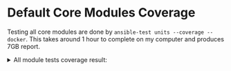 # Default Core Modules Coverage
Testing all core modules are done by `ansible-test units --coverage --docker`.
This takes around 1 hour to complete on my computer and produces 7GB report.


<details>
  <summary>All module tests coverage result:</summary>
Name                                                                                                                                Stmts   Miss Branch BrPart  Cover
---------------------------------------------------------------------------------------------------------------------------------------------------------------------
lib/ansible/__init__.py                                                                                                                 4      0      0      0   100%
lib/ansible/_vendor/__init__.py                                                                                                        18      1      8      1    92%
lib/ansible/cli/__init__.py                                                                                                           398    163    182     25    57%
lib/ansible/cli/adhoc.py                                                                                                              115     17     32     11    80%
lib/ansible/cli/arguments/__init__.py                                                                                                   2      0      0      0   100%
lib/ansible/cli/arguments/option_helpers.py                                                                                           185     39     40      7    71%
lib/ansible/cli/console.py                                                                                                            376    246    124      4    27%
lib/ansible/cli/doc.py                                                                                                                909    702    500     10    19%
lib/ansible/cli/galaxy.py                                                                                                             956    267    426     40    69%
lib/ansible/cli/playbook.py                                                                                                           140     88     58      2    29%
lib/ansible/cli/vault.py                                                                                                              251     21    112     22    88%
lib/ansible/collections/__init__.py                                                                                                    14      8      6      0    30%
lib/ansible/collections/list.py                                                                                                        46     30     24      0    29%
lib/ansible/compat/__init__.py                                                                                                          3      0      0      0   100%
lib/ansible/compat/importlib_resources.py                                                                                              12      2      2      0    86%
lib/ansible/config/__init__.py                                                                                                          0      0      0      0   100%
lib/ansible/config/manager.py                                                                                                         375     60    250     35    81%
lib/ansible/constants.py                                                                                                               90     20      4      1    78%
lib/ansible/context.py                                                                                                                 21      5      6      1    63%
lib/ansible/errors/__init__.py                                                                                                        169     19     56     13    85%
lib/ansible/errors/yaml_strings.py                                                                                                     12      0      0      0   100%
lib/ansible/executor/__init__.py                                                                                                        2      0      0      0   100%
lib/ansible/executor/action_write_locks.py                                                                                             11      0      6      1    94%
lib/ansible/executor/discovery/__init__.py                                                                                              0      0      0      0   100%
lib/ansible/executor/interpreter_discovery.py                                                                                         112     27     54     13    69%
lib/ansible/executor/module_common.py                                                                                                 533    147    236     39    70%
lib/ansible/executor/play_iterator.py                                                                                                 424    113    206     34    67%
lib/ansible/executor/playbook_executor.py                                                                                             181    128     81      1    25%
lib/ansible/executor/powershell/__init__.py                                                                                             0      0      0      0   100%
lib/ansible/executor/powershell/module_manifest.py                                                                                    226     78    106     24    61%
lib/ansible/executor/process/__init__.py                                                                                                2      0      0      0   100%
lib/ansible/executor/process/worker.py                                                                                                 94     32     12      2    62%
lib/ansible/executor/stats.py                                                                                                          45     22     14      0    39%
lib/ansible/executor/task_executor.py                                                                                                 685    235    354     61    61%
lib/ansible/executor/task_queue_manager.py                                                                                            263     63    103     27    72%
lib/ansible/executor/task_result.py                                                                                                    87     12     54     10    82%
lib/ansible/galaxy/__init__.py                                                                                                         29      2      6      0    94%
lib/ansible/galaxy/api.py                                                                                                             538    114    228     10    78%
lib/ansible/galaxy/collection/__init__.py                                                                                             830    368    387     36    54%
lib/ansible/galaxy/collection/concrete_artifact_manager.py                                                                            328     52    120     14    84%
lib/ansible/galaxy/collection/galaxy_api_proxy.py                                                                                      83     31     32      5    62%
lib/ansible/galaxy/collection/gpg.py                                                                                                  129     43     58      1    67%
lib/ansible/galaxy/dependency_resolution/__init__.py                                                                                   14      3      2      1    75%
lib/ansible/galaxy/dependency_resolution/dataclasses.py                                                                               295     79    146     27    71%
lib/ansible/galaxy/dependency_resolution/errors.py                                                                                     10      5      0      0    50%
lib/ansible/galaxy/dependency_resolution/providers.py                                                                                 134     27     63      8    79%
lib/ansible/galaxy/dependency_resolution/reporters.py                                                                                   9      3      0      0    67%
lib/ansible/galaxy/dependency_resolution/resolvers.py                                                                                   9      3      0      0    67%
lib/ansible/galaxy/dependency_resolution/versioning.py                                                                                 26      2      8      0    94%
lib/ansible/galaxy/role.py                                                                                                            263     79    150     32    67%
lib/ansible/galaxy/token.py                                                                                                           100     16     24      2    82%
lib/ansible/galaxy/user_agent.py                                                                                                        8      0      0      0   100%
lib/ansible/inventory/__init__.py                                                                                                       0      0      0      0   100%
lib/ansible/inventory/data.py                                                                                                         162     38     76     15    74%
lib/ansible/inventory/group.py                                                                                                        185     30     74      8    81%
lib/ansible/inventory/helpers.py                                                                                                       10      1      4      2    79%
lib/ansible/inventory/host.py                                                                                                          98      8     40      5    86%
lib/ansible/inventory/manager.py                                                                                                      402    154    245     39    56%
lib/ansible/module_utils/__init__.py                                                                                                    0      0      0      0   100%
lib/ansible/module_utils/_text.py                                                                                                       6      0      0      0   100%
lib/ansible/module_utils/api.py                                                                                                        94      7     30      8    88%
lib/ansible/module_utils/basic.py                                                                                                    1216    315    555     81    71%
lib/ansible/module_utils/common/__init__.py                                                                                             0      0      0      0   100%
lib/ansible/module_utils/common/_json_compat.py                                                                                         9      3      2      1    64%
lib/ansible/module_utils/common/_utils.py                                                                                              14      0      8      1    95%
lib/ansible/module_utils/common/arg_spec.py                                                                                           120      9     34      2    92%
lib/ansible/module_utils/common/collections.py                                                                                         52     13     14      1    67%
lib/ansible/module_utils/common/dict_transformations.py                                                                                82     23     57      2    69%
lib/ansible/module_utils/common/file.py                                                                                                28      5      4      0    78%
lib/ansible/module_utils/common/json.py                                                                                                43      4     22      2    91%
lib/ansible/module_utils/common/locale.py                                                                                              29      7     16      4    71%
lib/ansible/module_utils/common/network.py                                                                                             96     21     48      1    76%
lib/ansible/module_utils/common/parameters.py                                                                                         448     67    316     35    83%
lib/ansible/module_utils/common/process.py                                                                                             26      3     16      2    83%
lib/ansible/module_utils/common/respawn.py                                                                                             38     28     10      0    21%
lib/ansible/module_utils/common/sys_info.py                                                                                            60      1     40      2    97%
lib/ansible/module_utils/common/text/__init__.py                                                                                        0      0      0      0   100%
lib/ansible/module_utils/common/text/converters.py                                                                                    112     23     74      3    82%
lib/ansible/module_utils/common/text/formatters.py                                                                                     57      3     27      3    93%
lib/ansible/module_utils/common/validation.py                                                                                         263      9    174      7    96%
lib/ansible/module_utils/common/warnings.py                                                                                            19      0      6      0   100%
lib/ansible/module_utils/common/yaml.py                                                                                                31     13      2      1    58%
lib/ansible/module_utils/compat/__init__.py                                                                                             0      0      0      0   100%
lib/ansible/module_utils/compat/_selectors2.py                                                                                        411    326    158      9    17%
lib/ansible/module_utils/compat/importlib.py                                                                                            9      4      0      0    56%
lib/ansible/module_utils/compat/paramiko.py                                                                                            12      3      2      0    79%
lib/ansible/module_utils/compat/selectors.py                                                                                           17      0      2      0   100%
lib/ansible/module_utils/compat/selinux.py                                                                                             62     29     15      2    55%
lib/ansible/module_utils/compat/typing.py                                                                                              15      5      0      0    67%
lib/ansible/module_utils/compat/version.py                                                                                            110     39     58     12    55%
lib/ansible/module_utils/connection.py                                                                                                116     69     26      4    36%
lib/ansible/module_utils/distro/__init__.py                                                                                            16      3      4      1    70%
lib/ansible/module_utils/distro/_distro.py                                                                                            335    113    134     31    62%
lib/ansible/module_utils/errors.py                                                                                                     46      3      8      0    94%
lib/ansible/module_utils/facts/__init__.py                                                                                              3      0      0      0   100%
lib/ansible/module_utils/facts/ansible_collector.py                                                                                    66     14     20      3    78%
lib/ansible/module_utils/facts/collector.py                                                                                           197      7     80      1    96%
lib/ansible/module_utils/facts/compat.py                                                                                               18     11      0      0    39%
lib/ansible/module_utils/facts/default_collectors.py                                                                                   67      0      0      0   100%
lib/ansible/module_utils/facts/hardware/__init__.py                                                                                     0      0      0      0   100%
lib/ansible/module_utils/facts/hardware/aix.py                                                                                        149    109     54      3    23%
lib/ansible/module_utils/facts/hardware/base.py                                                                                        21      1      2      1    91%
lib/ansible/module_utils/facts/hardware/darwin.py                                                                                      87     69     26      0    16%
lib/ansible/module_utils/facts/hardware/dragonfly.py                                                                                    7      0      0      0   100%
lib/ansible/module_utils/facts/hardware/freebsd.py                                                                                    138    114     52      0    14%
lib/ansible/module_utils/facts/hardware/hpux.py                                                                                       106     91     34      0    11%
lib/ansible/module_utils/facts/hardware/hurd.py                                                                                        23     12      0      0    48%
lib/ansible/module_utils/facts/hardware/linux.py                                                                                      547    303    250     15    44%
lib/ansible/module_utils/facts/hardware/netbsd.py                                                                                     106     83     40      0    17%
lib/ansible/module_utils/facts/hardware/openbsd.py                                                                                     89     67     24      0    21%
lib/ansible/module_utils/facts/hardware/sunos.py                                                                                      149    120     54      1    16%
lib/ansible/module_utils/facts/namespace.py                                                                                            16      4      0      0    75%
lib/ansible/module_utils/facts/network/__init__.py                                                                                      0      0      0      0   100%
lib/ansible/module_utils/facts/network/aix.py                                                                                          94     81     62      0     8%
lib/ansible/module_utils/facts/network/base.py                                                                                         22      1      2      1    92%
lib/ansible/module_utils/facts/network/darwin.py                                                                                       19      9      6      0    40%
lib/ansible/module_utils/facts/network/dragonfly.py                                                                                     9      0      0      0   100%
lib/ansible/module_utils/facts/network/fc_wwn.py                                                                                       63      3     48     10    85%
lib/ansible/module_utils/facts/network/freebsd.py                                                                                       9      0      0      0   100%
lib/ansible/module_utils/facts/network/generic_bsd.py                                                                                 198     47    110     20    69%
lib/ansible/module_utils/facts/network/hpux.py                                                                                         46     35     16      0    18%
lib/ansible/module_utils/facts/network/hurd.py                                                                                         44     32     20      0    19%
lib/ansible/module_utils/facts/network/iscsi.py                                                                                        46     10     20      4    70%
lib/ansible/module_utils/facts/network/linux.py                                                                                       236    192    144      4    15%
lib/ansible/module_utils/facts/network/netbsd.py                                                                                       15      5      4      0    53%
lib/ansible/module_utils/facts/network/nvme.py                                                                                         20     10      8      0    36%
lib/ansible/module_utils/facts/network/openbsd.py                                                                                      14      3      0      0    79%
lib/ansible/module_utils/facts/network/sunos.py                                                                                        66     53     38      0    12%
lib/ansible/module_utils/facts/other/__init__.py                                                                                        0      0      0      0   100%
lib/ansible/module_utils/facts/other/facter.py                                                                                         41      1     10      1    96%
lib/ansible/module_utils/facts/other/ohai.py                                                                                           38      1      8      1    96%
lib/ansible/module_utils/facts/sysctl.py                                                                                               32      0     12      0   100%
lib/ansible/module_utils/facts/system/__init__.py                                                                                       0      0      0      0   100%
lib/ansible/module_utils/facts/system/apparmor.py                                                                                      16      1      2      1    89%
lib/ansible/module_utils/facts/system/caps.py                                                                                          31      5     16      4    77%
lib/ansible/module_utils/facts/system/chroot.py                                                                                        31     21     10      0    24%
lib/ansible/module_utils/facts/system/cmdline.py                                                                                       46      6     14      2    87%
lib/ansible/module_utils/facts/system/date_time.py                                                                                     41      2      4      2    91%
lib/ansible/module_utils/facts/system/distribution.py                                                                                 480    108    228     37    74%
lib/ansible/module_utils/facts/system/dns.py                                                                                           43     16     32      4    55%
lib/ansible/module_utils/facts/system/env.py                                                                                           15      0      2      0   100%
lib/ansible/module_utils/facts/system/fips.py                                                                                          15      1      2      1    88%
lib/ansible/module_utils/facts/system/loadavg.py                                                                                       16      7      0      0    56%
lib/ansible/module_utils/facts/system/local.py                                                                                         74     53     20      2    24%
lib/ansible/module_utils/facts/system/lsb.py                                                                                           64      4     42      8    89%
lib/ansible/module_utils/facts/system/pkg_mgr.py                                                                                       66     13     31      6    74%
lib/ansible/module_utils/facts/system/platform.py                                                                                      56     19     20      5    55%
lib/ansible/module_utils/facts/system/python.py                                                                                        26      4      0      0    85%
lib/ansible/module_utils/facts/system/selinux.py                                                                                       50     26      8      1    47%
lib/ansible/module_utils/facts/system/service_mgr.py                                                                                   79     36     58      7    44%
lib/ansible/module_utils/facts/system/ssh_pub_keys.py                                                                                  24      1      8      1    94%
lib/ansible/module_utils/facts/system/user.py                                                                                          27      0      0      0   100%
lib/ansible/module_utils/facts/timeout.py                                                                                              28      0      4      0   100%
lib/ansible/module_utils/facts/utils.py                                                                                                52      5     14      2    86%
lib/ansible/module_utils/facts/virtual/__init__.py                                                                                      0      0      0      0   100%
lib/ansible/module_utils/facts/virtual/base.py                                                                                         25      1      2      1    93%
lib/ansible/module_utils/facts/virtual/dragonfly.py                                                                                     6      0      0      0   100%
lib/ansible/module_utils/facts/virtual/freebsd.py                                                                                      40     29      6      0    24%
lib/ansible/module_utils/facts/virtual/hpux.py                                                                                         43     32     16      0    19%
lib/ansible/module_utils/facts/virtual/linux.py                                                                                       306    233    232     28    21%
lib/ansible/module_utils/facts/virtual/netbsd.py                                                                                       38     27      8      0    24%
lib/ansible/module_utils/facts/virtual/openbsd.py                                                                                      37     24      6      0    30%
lib/ansible/module_utils/facts/virtual/sunos.py                                                                                        91     81     52      0     7%
lib/ansible/module_utils/facts/virtual/sysctl.py                                                                                       85     78     44      0     5%
lib/ansible/module_utils/json_utils.py                                                                                                 28      0     16      2    95%
lib/ansible/module_utils/parsing/__init__.py                                                                                            0      0      0      0   100%
lib/ansible/module_utils/parsing/convert_bool.py                                                                                       18      0     10      0   100%
lib/ansible/module_utils/pycompat24.py                                                                                                  7      1      0      0    86%
lib/ansible/module_utils/service.py                                                                                                   123    103     68      0    10%
lib/ansible/module_utils/six/__init__.py                                                                                              505    152    166     13    64%
lib/ansible/module_utils/urls.py                                                                                                     1048    396    414     37    59%
lib/ansible/module_utils/yumdnf.py                                                                                                     83     66     35      0    18%
lib/ansible/modules/__init__.py                                                                                                         0      0      0      0   100%
lib/ansible/modules/apt.py                                                                                                            639    554    328      5    10%
lib/ansible/modules/apt_key.py                                                                                                        205    160     98      6    17%
lib/ansible/modules/async_wrapper.py                                                                                                  198    126     62      9    33%
lib/ansible/modules/copy.py                                                                                                           389    344    230      1     8%
lib/ansible/modules/hostname.py                                                                                                       534    173    132     18    60%
lib/ansible/modules/iptables.py                                                                                                       212     18     90     15    89%
lib/ansible/modules/known_hosts.py                                                                                                    146    100     64      5    27%
lib/ansible/modules/ping.py                                                                                                            14      6      4      1    50%
lib/ansible/modules/pip.py                                                                                                            321    219    175     16    27%
lib/ansible/modules/service.py                                                                                                        903    750    558     19    12%
lib/ansible/modules/service_facts.py                                                                                                  258    206    144      5    16%
lib/ansible/modules/systemd_service.py                                                                                                159    124    106      4    17%
lib/ansible/modules/unarchive.py                                                                                                      616    497    286      3    14%
lib/ansible/modules/yum.py                                                                                                            845    763    498      3     8%
lib/ansible/parsing/__init__.py                                                                                                         2      0      0      0   100%
lib/ansible/parsing/ajson.py                                                                                                           26      1     10      1    94%
lib/ansible/parsing/dataloader.py                                                                                                     232     24     92     19    86%
lib/ansible/parsing/mod_args.py                                                                                                       135     15     68      9    86%
lib/ansible/parsing/plugin_docs.py                                                                                                    125     71     78      7    40%
lib/ansible/parsing/quoting.py                                                                                                          8      0      2      0   100%
lib/ansible/parsing/splitter.py                                                                                                       131     19     64     10    83%
lib/ansible/parsing/utils/__init__.py                                                                                                   2      0      0      0   100%
lib/ansible/parsing/utils/addresses.py                                                                                                 30      1     12      1    95%
lib/ansible/parsing/utils/jsonify.py                                                                                                   13      2      4      0    88%
lib/ansible/parsing/utils/yaml.py                                                                                                      40      3      4      2    89%
lib/ansible/parsing/vault/__init__.py                                                                                                 650     99    214     26    82%
lib/ansible/parsing/yaml/__init__.py                                                                                                    2      0      0      0   100%
lib/ansible/parsing/yaml/constructor.py                                                                                                88     12     14      2    84%
lib/ansible/parsing/yaml/dumper.py                                                                                                     33      0      0      0   100%
lib/ansible/parsing/yaml/loader.py                                                                                                     22     11      2      1    50%
lib/ansible/parsing/yaml/objects.py                                                                                                   221     95     40      2    53%
lib/ansible/playbook/__init__.py                                                                                                       66     17     23      4    70%
lib/ansible/playbook/attribute.py                                                                                                      87      7     28      5    88%
lib/ansible/playbook/base.py                                                                                                          480    162    284     13    63%
lib/ansible/playbook/block.py                                                                                                         271     54    124     17    77%
lib/ansible/playbook/collectionsearch.py                                                                                               30      1     12      1    95%
lib/ansible/playbook/conditional.py                                                                                                    92     13     40      8    81%
lib/ansible/playbook/delegatable.py                                                                                                     6      1      0      0    83%
lib/ansible/playbook/handler.py                                                                                                        30     10      6      0    61%
lib/ansible/playbook/handler_task_include.py                                                                                           11      0      2      0   100%
lib/ansible/playbook/helpers.py                                                                                                       168     28     86      9    81%
lib/ansible/playbook/included_file.py                                                                                                 142     29     60     17    75%
lib/ansible/playbook/loop_control.py                                                                                                   17      2      2      0    89%
lib/ansible/playbook/notifiable.py                                                                                                      3      0      0      0   100%
lib/ansible/playbook/play.py                                                                                                          238     66     80      4    70%
lib/ansible/playbook/play_context.py                                                                                                  159     42     94     12    68%
lib/ansible/playbook/playbook_include.py                                                                                               86     60     42      0    22%
lib/ansible/playbook/role/__init__.py                                                                                                 382     95    158     23    73%
lib/ansible/playbook/role/definition.py                                                                                               111     15     42      6    82%
lib/ansible/playbook/role/include.py                                                                                                   20      2      6      2    85%
lib/ansible/playbook/role/metadata.py                                                                                                  62     15     22      5    71%
lib/ansible/playbook/role/requirement.py                                                                                               69     11     46      6    82%
lib/ansible/playbook/role_include.py                                                                                                  101     12     32     12    82%
lib/ansible/playbook/taggable.py                                                                                                       50      7     34      2    82%
lib/ansible/playbook/task.py                                                                                                          296    111    142     23    57%
lib/ansible/playbook/task_include.py                                                                                                   71     17     28      7    68%
lib/ansible/plugins/__init__.py                                                                                                        80     13     28      3    80%
lib/ansible/plugins/action/__init__.py                                                                                                677    177    332     65    70%
lib/ansible/plugins/action/command.py                                                                                                  14      0      2      1    94%
lib/ansible/plugins/action/gather_facts.py                                                                                            103     56     50      8    37%
lib/ansible/plugins/action/pause.py                                                                                                    72     60     26      0    12%
lib/ansible/plugins/action/raw.py                                                                                                      22      5      8      3    73%
lib/ansible/plugins/become/__init__.py                                                                                                 68     21     24      3    61%
lib/ansible/plugins/become/su.py                                                                                                       27      6      4      1    71%
lib/ansible/plugins/become/sudo.py                                                                                                     33      1     14      4    89%
lib/ansible/plugins/cache/__init__.py                                                                                                 241     64     78     15    72%
lib/ansible/plugins/cache/jsonfile.py                                                                                                  14      0      4      0   100%
lib/ansible/plugins/cache/memory.py                                                                                                    25      3      0      0    88%
lib/ansible/plugins/callback/__init__.py                                                                                              353    120    128     11    64%
lib/ansible/plugins/callback/default.py                                                                                               242    203    129      0    11%
lib/ansible/plugins/callback/junit.py                                                                                                 165    128     60      0    16%
lib/ansible/plugins/callback/minimal.py                                                                                                39     12      8      2    62%
lib/ansible/plugins/callback/oneline.py                                                                                                38     24     12      0    28%
lib/ansible/plugins/callback/tree.py                                                                                                   38     19      4      0    45%
lib/ansible/plugins/connection/__init__.py                                                                                            192     70     90      7    66%
lib/ansible/plugins/connection/local.py                                                                                               113     48     36      8    49%
lib/ansible/plugins/connection/paramiko_ssh.py                                                                                        280    233    116      1    12%
lib/ansible/plugins/connection/psrp.py                                                                                                282    170     99      4    35%
lib/ansible/plugins/connection/ssh.py                                                                                                 554    188    293     50    63%
lib/ansible/plugins/connection/winrm.py                                                                                               388    218    135     10    39%
lib/ansible/plugins/doc_fragments/__init__.py                                                                                           0      0      0      0   100%
lib/ansible/plugins/doc_fragments/action_common_attributes.py                                                                          10      0      0      0   100%
lib/ansible/plugins/doc_fragments/connection_pipelining.py                                                                              4      0      0      0   100%
lib/ansible/plugins/doc_fragments/decrypt.py                                                                                            4      0      0      0   100%
lib/ansible/plugins/doc_fragments/default_callback.py                                                                                   4      0      0      0   100%
lib/ansible/plugins/doc_fragments/files.py                                                                                              4      0      0      0   100%
lib/ansible/plugins/doc_fragments/result_format_callback.py                                                                             4      0      0      0   100%
lib/ansible/plugins/doc_fragments/shell_common.py                                                                                       4      0      0      0   100%
lib/ansible/plugins/doc_fragments/shell_windows.py                                                                                      4      0      0      0   100%
lib/ansible/plugins/doc_fragments/validate.py                                                                                           4      0      0      0   100%
lib/ansible/plugins/doc_fragments/vars_plugin_staging.py                                                                                4      0      0      0   100%
lib/ansible/plugins/filter/__init__.py                                                                                                  7      1      0      0    86%
lib/ansible/plugins/filter/core.py                                                                                                    337    240    162      4    22%
lib/ansible/plugins/filter/encryption.py                                                                                               53     36     18      0    24%
lib/ansible/plugins/filter/mathstuff.py                                                                                               131     35     66      6    71%
lib/ansible/plugins/filter/urls.py                                                                                                      7      0      0      0   100%
lib/ansible/plugins/filter/urlsplit.py                                                                                                 18      6      4      0    55%
lib/ansible/plugins/inventory/__init__.py                                                                                             258    119    116     12    50%
lib/ansible/plugins/inventory/auto.py                                                                                                  32     19      8      1    35%
lib/ansible/plugins/inventory/constructed.py                                                                                           61     38     16      0    30%
lib/ansible/plugins/inventory/host_list.py                                                                                             33      6      8      1    83%
lib/ansible/plugins/inventory/ini.py                                                                                                  141     56     68     11    53%
lib/ansible/plugins/inventory/script.py                                                                                               111     53     49      6    42%
lib/ansible/plugins/inventory/toml.py                                                                                                 128     81     64      3    26%
lib/ansible/plugins/inventory/yaml.py                                                                                                  78     21     44     13    69%
lib/ansible/plugins/list.py                                                                                                           119     43     60     11    61%
lib/ansible/plugins/loader.py                                                                                                         907    297    380     80    65%
lib/ansible/plugins/lookup/__init__.py                                                                                                 55     25     24      1    52%
lib/ansible/plugins/lookup/dict.py                                                                                                     18      3      6      3    75%
lib/ansible/plugins/lookup/env.py                                                                                                      21      1      4      1    92%
lib/ansible/plugins/lookup/file.py                                                                                                     31     19      8      0    31%
lib/ansible/plugins/lookup/ini.py                                                                                                      89     57     42      0    35%
lib/ansible/plugins/lookup/items.py                                                                                                     9      0      0      0   100%
lib/ansible/plugins/lookup/list.py                                                                                                     13      1      2      1    87%
lib/ansible/plugins/lookup/password.py                                                                                                166      8     63      6    92%
lib/ansible/plugins/lookup/url.py                                                                                                      33      9     12      4    62%
lib/ansible/plugins/shell/__init__.py                                                                                                 130     35     53     15    66%
lib/ansible/plugins/shell/cmd.py                                                                                                       21      0      8      0   100%
lib/ansible/plugins/shell/powershell.py                                                                                               124     68     42      2    40%
lib/ansible/plugins/shell/sh.py                                                                                                        25      6      0      0    76%
lib/ansible/plugins/strategy/__init__.py                                                                                              758    470    369     46    32%
lib/ansible/plugins/strategy/linear.py                                                                                                228     97    113     18    53%
lib/ansible/plugins/test/__init__.py                                                                                                    6      1      0      0    83%
lib/ansible/plugins/test/core.py                                                                                                      113     80     44      0    21%
lib/ansible/plugins/test/files.py                                                                                                       6      0      0      0   100%
lib/ansible/plugins/test/mathstuff.py                                                                                                  17      7      0      0    59%
lib/ansible/plugins/test/uri.py                                                                                                        24     15      2      0    35%
lib/ansible/plugins/vars/__init__.py                                                                                                   12      0      0      0   100%
lib/ansible/plugins/vars/host_group_vars.py                                                                                            45     13     20      6    65%
lib/ansible/release.py                                                                                                                  5      0      0      0   100%
lib/ansible/template/__init__.py                                                                                                      504    127    244     31    72%
lib/ansible/template/native_helpers.py                                                                                                 58     26     32      2    49%
lib/ansible/template/template.py                                                                                                       14      4      6      2    60%
lib/ansible/template/vars.py                                                                                                           32      5     10      2    79%
lib/ansible/utils/__init__.py                                                                                                           2      0      0      0   100%
lib/ansible/utils/_junit_xml.py                                                                                                       141     50     96      0    59%
lib/ansible/utils/collection_loader/__init__.py                                                                                         8      0      0      0   100%
lib/ansible/utils/collection_loader/_collection_config.py                                                                              71      2     36      3    95%
lib/ansible/utils/collection_loader/_collection_finder.py                                                                             742    109    357     42    84%
lib/ansible/utils/collection_loader/_collection_meta.py                                                                                14      4      4      2    67%
lib/ansible/utils/color.py                                                                                                             52     28     32      5    39%
lib/ansible/utils/context_objects.py                                                                                                   47      0     26      0   100%
lib/ansible/utils/display.py                                                                                                          440    215    180     18    48%
lib/ansible/utils/encrypt.py                                                                                                          170     24     66     10    84%
lib/ansible/utils/fqcn.py                                                                                                              10      0      4      0   100%
lib/ansible/utils/galaxy.py                                                                                                            67     52     26      0    16%
lib/ansible/utils/hashing.py                                                                                                           40     11      8      1    67%
lib/ansible/utils/helpers.py                                                                                                           15      3      8      0    70%
lib/ansible/utils/listify.py                                                                                                           16      3      6      3    73%
lib/ansible/utils/lock.py                                                                                                              14      1      6      1    90%
lib/ansible/utils/multiprocessing.py                                                                                                    4      0      0      0   100%
lib/ansible/utils/native_jinja.py                                                                                                       5      0      0      0   100%
lib/ansible/utils/path.py                                                                                                              72     16     32      4    77%
lib/ansible/utils/plugin_docs.py                                                                                                      233     92    155     26    59%
lib/ansible/utils/py3compat.py                                                                                                         33      8      8      3    68%
lib/ansible/utils/sentinel.py                                                                                                           5      1      0      0    80%
lib/ansible/utils/shlex.py                                                                                                             10      3      2      1    67%
lib/ansible/utils/singleton.py                                                                                                         15      0      6      1    95%
lib/ansible/utils/ssh_functions.py                                                                                                     28      4      6      3    79%
lib/ansible/utils/unicode.py                                                                                                            6      1      0      0    83%
lib/ansible/utils/unsafe_proxy.py                                                                                                      45      2     20      1    95%
lib/ansible/utils/vars.py                                                                                                             128     28     74      6    74%
lib/ansible/utils/version.py                                                                                                          145      3     67      0    99%
lib/ansible/vars/__init__.py                                                                                                            0      0      0      0   100%
lib/ansible/vars/clean.py                                                                                                              84     10     62      6    86%
lib/ansible/vars/fact_cache.py                                                                                                         44     11      6      0    74%
lib/ansible/vars/hostvars.py                                                                                                           73     40     14      0    38%
lib/ansible/vars/manager.py                                                                                                           402    171    190     23    55%
lib/ansible/vars/plugins.py                                                                                                            71     23     40      7    60%
lib/ansible/vars/reserved.py                                                                                                           37      4     16      5    83%
test/lib/ansible_test/__init__.py                                                                                                       0      0      0      0   100%
test/lib/ansible_test/_internal/__init__.py                                                                                            61     45     20      0    20%
test/lib/ansible_test/_internal/ansible_util.py                                                                                       108     82     40      0    19%
test/lib/ansible_test/_internal/become.py                                                                                              56     18     32      0    73%
test/lib/ansible_test/_internal/bootstrap.py                                                                                           40     15      8      0    69%
test/lib/ansible_test/_internal/cache.py                                                                                               16      7      4      0    45%
test/lib/ansible_test/_internal/cgroup.py                                                                                              58     14     22      0    75%
test/lib/ansible_test/_internal/ci/__init__.py                                                                                        105     31     54      0    70%
test/lib/ansible_test/_internal/ci/azp.py                                                                                             127     91     28      0    27%
test/lib/ansible_test/_internal/classification/__init__.py                                                                            441    408    322      0     4%
test/lib/ansible_test/_internal/classification/common.py                                                                               13      9      8      0    19%
test/lib/ansible_test/_internal/classification/csharp.py                                                                               48     36     30      0    15%
test/lib/ansible_test/_internal/classification/powershell.py                                                                           48     36     26      0    16%
test/lib/ansible_test/_internal/classification/python.py                                                                              180    155    114      0     9%
test/lib/ansible_test/_internal/cli/__init__.py                                                                                        29     18      8      0    30%
test/lib/ansible_test/_internal/cli/actions.py                                                                                         33     10      0      0    70%
test/lib/ansible_test/_internal/cli/argparsing/__init__.py                                                                            101     76     34      0    21%
test/lib/ansible_test/_internal/cli/argparsing/actions.py                                                                              12      5      2      0    50%
test/lib/ansible_test/_internal/cli/argparsing/argcompletion.py                                                                        64     30     14      0    46%
test/lib/ansible_test/_internal/cli/argparsing/parsers.py                                                                             335    188    166      0    41%
test/lib/ansible_test/_internal/cli/commands/__init__.py                                                                               56     41      6      0    24%
test/lib/ansible_test/_internal/cli/commands/coverage/__init__.py                                                                      24     12      0      0    50%
test/lib/ansible_test/_internal/cli/commands/coverage/analyze/__init__.py                                                               8      3      0      0    62%
test/lib/ansible_test/_internal/cli/commands/coverage/analyze/targets/__init__.py                                                      16      7      0      0    56%
test/lib/ansible_test/_internal/cli/commands/coverage/analyze/targets/combine.py                                                       11      6      0      0    45%
test/lib/ansible_test/_internal/cli/commands/coverage/analyze/targets/expand.py                                                        11      6      0      0    45%
test/lib/ansible_test/_internal/cli/commands/coverage/analyze/targets/filter.py                                                        15     10      0      0    33%
test/lib/ansible_test/_internal/cli/commands/coverage/analyze/targets/generate.py                                                      11      6      0      0    45%
test/lib/ansible_test/_internal/cli/commands/coverage/analyze/targets/missing.py                                                       14      9      0      0    36%
test/lib/ansible_test/_internal/cli/commands/coverage/combine.py                                                                       13      6      0      0    54%
test/lib/ansible_test/_internal/cli/commands/coverage/erase.py                                                                          8      3      0      0    62%
test/lib/ansible_test/_internal/cli/commands/coverage/html.py                                                                          12      5      0      0    58%
test/lib/ansible_test/_internal/cli/commands/coverage/report.py                                                                        15      8      0      0    47%
test/lib/ansible_test/_internal/cli/commands/coverage/xml.py                                                                           12      5      0      0    58%
test/lib/ansible_test/_internal/cli/commands/env.py                                                                                    13      8      0      0    38%
test/lib/ansible_test/_internal/cli/commands/integration/__init__.py                                                                   32     23      0      0    28%
test/lib/ansible_test/_internal/cli/commands/integration/network.py                                                                    30     17      9      0    33%
test/lib/ansible_test/_internal/cli/commands/integration/posix.py                                                                      14      5      0      0    64%
test/lib/ansible_test/_internal/cli/commands/integration/windows.py                                                                    14      5      0      0    64%
test/lib/ansible_test/_internal/cli/commands/sanity.py                                                                                 20     13      4      0    29%
test/lib/ansible_test/_internal/cli/commands/shell.py                                                                                  13      7      0      0    46%
test/lib/ansible_test/_internal/cli/commands/units.py                                                                                  14      7      0      0    50%
test/lib/ansible_test/_internal/cli/compat.py                                                                                         266    192    147      0    22%
test/lib/ansible_test/_internal/cli/completers.py                                                                                      13      6      2      0    47%
test/lib/ansible_test/_internal/cli/converters.py                                                                                       9      5      2      0    36%
test/lib/ansible_test/_internal/cli/environments.py                                                                                   165    122     52      0    20%
test/lib/ansible_test/_internal/cli/epilog.py                                                                                          10      6      4      0    29%
test/lib/ansible_test/_internal/cli/parsers/__init__.py                                                                               131     72     50      0    44%
test/lib/ansible_test/_internal/cli/parsers/base_argument_parsers.py                                                                   38     12     18      0    75%
test/lib/ansible_test/_internal/cli/parsers/helpers.py                                                                                 25     18     12      0    19%
test/lib/ansible_test/_internal/cli/parsers/host_config_parsers.py                                                                    127     71     18      0    40%
test/lib/ansible_test/_internal/cli/parsers/key_value_parsers.py                                                                       78     43      0      0    45%
test/lib/ansible_test/_internal/cli/parsers/value_parsers.py                                                                           68     52     26      0    17%
test/lib/ansible_test/_internal/commands/__init__.py                                                                                    1      0      0      0   100%
test/lib/ansible_test/_internal/commands/coverage/__init__.py                                                                         201    158     74      1    16%
test/lib/ansible_test/_internal/commands/coverage/analyze/__init__.py                                                                   7      2      0      0    71%
test/lib/ansible_test/_internal/commands/coverage/analyze/targets/__init__.py                                                          78     51     26      0    26%
test/lib/ansible_test/_internal/commands/coverage/analyze/targets/combine.py                                                           31     21     10      0    24%
test/lib/ansible_test/_internal/commands/coverage/analyze/targets/expand.py                                                            19     10      4      0    39%
test/lib/ansible_test/_internal/commands/coverage/analyze/targets/filter.py                                                            62     50     20      0    15%
test/lib/ansible_test/_internal/commands/coverage/analyze/targets/generate.py                                                          69     50     26      0    20%
test/lib/ansible_test/_internal/commands/coverage/analyze/targets/missing.py                                                           54     41     26      0    16%
test/lib/ansible_test/_internal/commands/coverage/combine.py                                                                          186    160     94      0     9%
test/lib/ansible_test/_internal/commands/coverage/erase.py                                                                             18     10      8      0    31%
test/lib/ansible_test/_internal/commands/coverage/html.py                                                                              20     10      4      0    42%
test/lib/ansible_test/_internal/commands/coverage/report.py                                                                            87     74     42      0    10%
test/lib/ansible_test/_internal/commands/coverage/xml.py                                                                               85     69     24      0    15%
test/lib/ansible_test/_internal/commands/env/__init__.py                                                                               87     66     34      0    17%
test/lib/ansible_test/_internal/commands/integration/__init__.py                                                                      468    408    265      0     9%
test/lib/ansible_test/_internal/commands/integration/cloud/__init__.py                                                                209    137     96      0    32%
test/lib/ansible_test/_internal/commands/integration/coverage.py                                                                      200    131     86      0    32%
test/lib/ansible_test/_internal/commands/integration/filters.py                                                                       130     90     80      0    21%
test/lib/ansible_test/_internal/commands/integration/network.py                                                                        29     19      8      0    27%
test/lib/ansible_test/_internal/commands/integration/posix.py                                                                          18      9      2      0    45%
test/lib/ansible_test/_internal/commands/integration/windows.py                                                                        30     19      8      0    29%
test/lib/ansible_test/_internal/commands/sanity/__init__.py                                                                           645    513    369      0    19%
test/lib/ansible_test/_internal/commands/shell/__init__.py                                                                             62     49     34      0    14%
test/lib/ansible_test/_internal/commands/units/__init__.py                                                                            157    131    100      0    10%
test/lib/ansible_test/_internal/compat/__init__.py                                                                                      1      0      0      0   100%
test/lib/ansible_test/_internal/compat/packaging.py                                                                                    11      4      0      0    64%
test/lib/ansible_test/_internal/compat/yaml.py                                                                                         14      5      0      0    64%
test/lib/ansible_test/_internal/completion.py                                                                                         173     70    106      0    59%
test/lib/ansible_test/_internal/config.py                                                                                             192    137     38      0    28%
test/lib/ansible_test/_internal/connections.py                                                                                         87     57     31      0    29%
test/lib/ansible_test/_internal/constants.py                                                                                           10      0      0      0   100%
test/lib/ansible_test/_internal/containers.py                                                                                         475    401    247      0    12%
test/lib/ansible_test/_internal/content_config.py                                                                                      75     56     36      0    17%
test/lib/ansible_test/_internal/core_ci.py                                                                                            306    224    108      0    27%
test/lib/ansible_test/_internal/coverage_util.py                                                                                      124     74     52      3    36%
test/lib/ansible_test/_internal/data.py                                                                                               153    116     76      0    21%
test/lib/ansible_test/_internal/delegation.py                                                                                         169    140     74      0    13%
test/lib/ansible_test/_internal/dev/__init__.py                                                                                         1      0      0      0   100%
test/lib/ansible_test/_internal/dev/container_probe.py                                                                                114     87     66      0    16%
test/lib/ansible_test/_internal/diff.py                                                                                               139     10     58      7    91%
test/lib/ansible_test/_internal/docker_util.py                                                                                        465    327    196      0    32%
test/lib/ansible_test/_internal/encoding.py                                                                                            19      7      8      3    56%
test/lib/ansible_test/_internal/executor.py                                                                                            56     35     20      0    28%
test/lib/ansible_test/_internal/git.py                                                                                                 56     39     12      0    25%
test/lib/ansible_test/_internal/host_configs.py                                                                                       262     95    146      0    66%
test/lib/ansible_test/_internal/host_profiles.py                                                                                      549    401    199      0    25%
test/lib/ansible_test/_internal/http.py                                                                                                78     61     18      0    18%
test/lib/ansible_test/_internal/init.py                                                                                                 8      2      2      1    70%
test/lib/ansible_test/_internal/inventory.py                                                                                           58     47     24      0    13%
test/lib/ansible_test/_internal/io.py                                                                                                  37     21     12      0    33%
test/lib/ansible_test/_internal/locale_util.py                                                                                         32      6     10      4    71%
test/lib/ansible_test/_internal/metadata.py                                                                                            67     44     22      0    37%
test/lib/ansible_test/_internal/payload.py                                                                                             84     67     50      0    13%
test/lib/ansible_test/_internal/provider/__init__.py                                                                                   37     20     22      0    39%
test/lib/ansible_test/_internal/provider/layout/__init__.py                                                                           116     81     40      0    30%
test/lib/ansible_test/_internal/provider/layout/unsupported.py                                                                         10      3      4      0    64%
test/lib/ansible_test/_internal/provider/source/__init__.py                                                                             6      0      2      0   100%
test/lib/ansible_test/_internal/provider/source/installed.py                                                                           17      9      8      0    40%
test/lib/ansible_test/_internal/provider/source/unsupported.py                                                                          9      2      2      0    82%
test/lib/ansible_test/_internal/provider/source/unversioned.py                                                                         27     17     14      0    29%
test/lib/ansible_test/_internal/provisioning.py                                                                                       112     77     61      0    24%
test/lib/ansible_test/_internal/pypi_proxy.py                                                                                          83     63     26      0    18%
test/lib/ansible_test/_internal/python_requirements.py                                                                                239    181    100      0    20%
test/lib/ansible_test/_internal/ssh.py                                                                                                128     90     46      0    24%
test/lib/ansible_test/_internal/target.py                                                                                             392    337    277      0     8%
test/lib/ansible_test/_internal/test.py                                                                                               222    156     83      0    26%
test/lib/ansible_test/_internal/thread.py                                                                                              44     22     14      0    45%
test/lib/ansible_test/_internal/timeout.py                                                                                             45     29      8      0    30%
test/lib/ansible_test/_internal/util.py                                                                                               591    400    277      5    25%
test/lib/ansible_test/_internal/util_common.py                                                                                        223    150     71      0    29%
test/lib/ansible_test/_internal/venv.py                                                                                               131    112     58      0    10%
test/lib/ansible_test/_util/__init__.py                                                                                                 0      0      0      0   100%
test/lib/ansible_test/_util/controller/sanity/validate-modules/validate_modules/__init__.py                                             1      0      0      0   100%
test/lib/ansible_test/_util/controller/sanity/validate-modules/validate_modules/main.py                                              1485   1323    947      2     8%
test/lib/ansible_test/_util/controller/sanity/validate-modules/validate_modules/module_args.py                                         97     68     34      0    24%
test/lib/ansible_test/_util/controller/sanity/validate-modules/validate_modules/schema.py                                             358    301    192      0    11%
test/lib/ansible_test/_util/controller/sanity/validate-modules/validate_modules/utils.py                                              125     96     54      0    16%
test/lib/ansible_test/_util/target/__init__.py                                                                                          0      0      0      0   100%
test/lib/ansible_test/_util/target/common/__init__.py                                                                                   0      0      0      0   100%
test/lib/ansible_test/_util/target/common/constants.py                                                                                  4      0      0      0   100%
test/lib/ansible_test/_util/target/pytest/plugins/ansible_forked.py                                                                    55      9     26      2    79%
test/lib/ansible_test/_util/target/pytest/plugins/ansible_pytest_coverage.py                                                           44     16     18      5    60%
test/units/__init__.py                                                                                                                  0      0      0      0   100%
test/units/_vendor/__init__.py                                                                                                          0      0      0      0   100%
test/units/_vendor/test_vendor.py                                                                                                      44      2     19      4    90%
test/units/ansible_test/__init__.py                                                                                                     0      0      0      0   100%
test/units/ansible_test/ci/__init__.py                                                                                                  0      0      0      0   100%
test/units/ansible_test/ci/test_azp.py                                                                                                 17      0      2      0   100%
test/units/ansible_test/ci/util.py                                                                                                     30      0      0      0   100%
test/units/ansible_test/conftest.py                                                                                                     9      0      2      0   100%
test/units/ansible_test/test_diff.py                                                                                                  100      0     10      0   100%
test/units/ansible_test/test_validate_modules.py                                                                                       20      2      8      2    86%
test/units/cli/__init__.py                                                                                                              0      0      0      0   100%
test/units/cli/arguments/test_optparse_helpers.py                                                                                      14      0      2      0   100%
test/units/cli/galaxy/test_collection_extract_tar.py                                                                                   36      0      6      0   100%
test/units/cli/galaxy/test_display_collection.py                                                                                       26      0      2      0   100%
test/units/cli/galaxy/test_display_header.py                                                                                           27      0      0      0   100%
test/units/cli/galaxy/test_display_role.py                                                                                             17      0      0      0   100%
test/units/cli/galaxy/test_execute_list.py                                                                                             23      0      4      0   100%
test/units/cli/galaxy/test_execute_list_collection.py                                                                                 150      3     18      3    96%
test/units/cli/galaxy/test_get_collection_widths.py                                                                                    17      0      2      0   100%
test/units/cli/test_adhoc.py                                                                                                           77      0     14      0   100%
test/units/cli/test_cli.py                                                                                                            202      0     54      0   100%
test/units/cli/test_console.py                                                                                                         26      0      2      0   100%
test/units/cli/test_doc.py                                                                                                             61      0      2      0   100%
test/units/cli/test_galaxy.py                                                                                                         841      3    225      6    99%
test/units/cli/test_playbook.py                                                                                                        20      0      0      0   100%
test/units/cli/test_vault.py                                                                                                          160      0    103      0   100%
test/units/compat/__init__.py                                                                                                           0      0      0      0   100%
test/units/compat/mock.py                                                                                                               6      0      0      0   100%
test/units/compat/unittest.py                                                                                                           5      0      2      0   100%
test/units/config/__init__.py                                                                                                           0      0      0      0   100%
test/units/config/manager/__init__.py                                                                                                   0      0      0      0   100%
test/units/config/manager/test_find_ini_config_file.py                                                                                148      5     90      5    96%
test/units/config/test_manager.py                                                                                                      74      0     14      0   100%
test/units/errors/__init__.py                                                                                                           0      0      0      0   100%
test/units/errors/test_errors.py                                                                                                       62      0     14      0   100%
test/units/executor/__init__.py                                                                                                         0      0      0      0   100%
test/units/executor/module_common/conftest.py                                                                                           7      0      2      0   100%
test/units/executor/module_common/test_modify_module.py                                                                                13      0      2      0   100%
test/units/executor/module_common/test_module_common.py                                                                                76      0     26      0   100%
test/units/executor/module_common/test_recursive_finder.py                                                                             53      0      6      0   100%
test/units/executor/test_interpreter_discovery.py                                                                                      45      0      0      0   100%
test/units/executor/test_play_iterator.py                                                                                             239      0     12      0   100%
test/units/executor/test_playbook_executor.py                                                                                          55      0      0      0   100%
test/units/executor/test_task_executor.py                                                                                             233      0      4      0   100%
test/units/executor/test_task_queue_manager_callbacks.py                                                                               49      0      2      0   100%
test/units/executor/test_task_result.py                                                                                                87      0      2      0   100%
test/units/galaxy/__init__.py                                                                                                           0      0      0      0   100%
test/units/galaxy/test_api.py                                                                                                         626      0    154      5    99%
test/units/galaxy/test_collection.py                                                                                                  634      1    208      5    99%
test/units/galaxy/test_collection_install.py                                                                                          603     29    104      0    94%
test/units/galaxy/test_role_install.py                                                                                                 85      0     10      0   100%
test/units/galaxy/test_role_requirements.py                                                                                            59      0      2      0   100%
test/units/galaxy/test_token.py                                                                                                        50      0     16      0   100%
test/units/galaxy/test_user_agent.py                                                                                                   10      0      0      0   100%
test/units/inventory/__init__.py                                                                                                        0      0      0      0   100%
test/units/inventory/test_group.py                                                                                                     99      0     10      0   100%
test/units/inventory/test_host.py                                                                                                      69      0      2      0   100%
test/units/mock/__init__.py                                                                                                             0      0      0      0   100%
test/units/mock/loader.py                                                                                                              72     12     22      1    80%
test/units/mock/path.py                                                                                                                 5      0      2      0   100%
test/units/mock/procenv.py                                                                                                             32      0      6      1    97%
test/units/mock/vault_helper.py                                                                                                        14      0      2      0   100%
test/units/mock/yaml_helper.py                                                                                                         26      0      0      0   100%
test/units/module_utils/__init__.py                                                                                                     0      0      0      0   100%
test/units/module_utils/basic/__init__.py                                                                                               0      0      0      0   100%
test/units/module_utils/basic/test__log_invocation.py                                                                                  22      0      2      0   100%
test/units/module_utils/basic/test__symbolic_mode_to_octal.py                                                                          26      0      8      0   100%
test/units/module_utils/basic/test_argument_spec.py                                                                                   268      0     94      0   100%
test/units/module_utils/basic/test_atomic_move.py                                                                                     134      0     34      0   100%
test/units/module_utils/basic/test_command_nonexisting.py                                                                              21      0      2      0   100%
test/units/module_utils/basic/test_deprecate_warn.py                                                                                   42      0     16      0   100%
test/units/module_utils/basic/test_dict_converters.py                                                                                  12      0      0      0   100%
test/units/module_utils/basic/test_exit_json.py                                                                                        76      0     40      0   100%
test/units/module_utils/basic/test_filesystem.py                                                                                       96      1     30      1    98%
test/units/module_utils/basic/test_get_available_hash_algorithms.py                                                                    29      0      6      0   100%
test/units/module_utils/basic/test_get_file_attributes.py                                                                              21      0      8      0   100%
test/units/module_utils/basic/test_get_module_path.py                                                                                  11      0      2      0   100%
test/units/module_utils/basic/test_heuristic_log_sanitize.py                                                                           40      0      6      2    96%
test/units/module_utils/basic/test_imports.py                                                                                          94      3     30      1    97%
test/units/module_utils/basic/test_log.py                                                                                              77     27     33      0    74%
test/units/module_utils/basic/test_no_log.py                                                                                           44      0     12      1    98%
test/units/module_utils/basic/test_platform_distribution.py                                                                           105      0     58      0   100%
test/units/module_utils/basic/test_run_command.py                                                                                     177      3     62      0    98%
test/units/module_utils/basic/test_safe_eval.py                                                                                        23      0     18      0   100%
test/units/module_utils/basic/test_sanitize_keys.py                                                                                    25      0      0      0   100%
test/units/module_utils/basic/test_selinux.py                                                                                         133      0     78      0   100%
test/units/module_utils/basic/test_set_cwd.py                                                                                         133     11     34      8    89%
test/units/module_utils/basic/test_set_mode_if_different.py                                                                           109      3     28      0    98%
test/units/module_utils/basic/test_tmpdir.py                                                                                           50      0     16      1    98%
test/units/module_utils/common/__init__.py                                                                                              0      0      0      0   100%
test/units/module_utils/common/arg_spec/__init__.py                                                                                     0      0      0      0   100%
test/units/module_utils/common/arg_spec/test_aliases.py                                                                                29      0     14      0   100%
test/units/module_utils/common/arg_spec/test_module_validate.py                                                                        27      0      0      0   100%
test/units/module_utils/common/arg_spec/test_sub_spec.py                                                                               21      0      0      0   100%
test/units/module_utils/common/arg_spec/test_validate_invalid.py                                                                       20      0      6      0   100%
test/units/module_utils/common/arg_spec/test_validate_valid.py                                                                         17      0      4      0   100%
test/units/module_utils/common/parameters/test_check_arguments.py                                                                      11      0      4      0   100%
test/units/module_utils/common/parameters/test_handle_aliases.py                                                                       29      0      4      0   100%
test/units/module_utils/common/parameters/test_list_deprecations.py                                                                    19      1      4      0    96%
test/units/module_utils/common/parameters/test_list_no_log_values.py                                                                   58      0     14      0   100%
test/units/module_utils/common/process/test_get_bin_path.py                                                                            19      0      2      0   100%
test/units/module_utils/common/test_collections.py                                                                                     94      3     24      0    97%
test/units/module_utils/common/test_dict_transformations.py                                                                            72      0     12      0   100%
test/units/module_utils/common/test_locale.py                                                                                          27      0      0      0   100%
test/units/module_utils/common/test_network.py                                                                                         43      0      6      0   100%
test/units/module_utils/common/test_sys_info.py                                                                                        89      0     60      0   100%
test/units/module_utils/common/test_utils.py                                                                                           24      0      0      0   100%
test/units/module_utils/common/text/converters/test_container_to_bytes.py                                                              22      0     20      0   100%
test/units/module_utils/common/text/converters/test_container_to_text.py                                                               18      0     16      0   100%
test/units/module_utils/common/text/converters/test_json_encode_fallback.py                                                            21      2      6      0    93%
test/units/module_utils/common/text/converters/test_jsonify.py                                                                          7      0      2      0   100%
test/units/module_utils/common/text/converters/test_to_str.py                                                                          16      0     12      0   100%
test/units/module_utils/common/text/formatters/test_bytes_to_human.py                                                                  21      0     12      0   100%
test/units/module_utils/common/text/formatters/test_human_to_bytes.py                                                                  33      0     24      0   100%
test/units/module_utils/common/text/formatters/test_lenient_lowercase.py                                                               15      0      6      0   100%
test/units/module_utils/common/validation/test_check_missing_parameters.py                                                             17      1      4      0    95%
test/units/module_utils/common/validation/test_check_mutually_exclusive.py                                                             25      0      6      0   100%
test/units/module_utils/common/validation/test_check_required_arguments.py                                                             34      0     10      0   100%
test/units/module_utils/common/validation/test_check_required_by.py                                                                    48      0     12      0   100%
test/units/module_utils/common/validation/test_check_required_if.py                                                                    44      0      8      0   100%
test/units/module_utils/common/validation/test_check_required_one_of.py                                                                26      0      6      0   100%
test/units/module_utils/common/validation/test_check_required_together.py                                                              25      0      6      0   100%
test/units/module_utils/common/validation/test_check_type_bits.py                                                                      15      0      6      0   100%
test/units/module_utils/common/validation/test_check_type_bool.py                                                                      16      0      6      0   100%
test/units/module_utils/common/validation/test_check_type_bytes.py                                                                     15      0      6      0   100%
test/units/module_utils/common/validation/test_check_type_dict.py                                                                      13      0      6      0   100%
test/units/module_utils/common/validation/test_check_type_float.py                                                                     15      0      6      0   100%
test/units/module_utils/common/validation/test_check_type_int.py                                                                       15      0      6      0   100%
test/units/module_utils/common/validation/test_check_type_jsonarg.py                                                                   15      0      6      0   100%
test/units/module_utils/common/validation/test_check_type_list.py                                                                      13      0      6      0   100%
test/units/module_utils/common/validation/test_check_type_path.py                                                                      13      0      2      0   100%
test/units/module_utils/common/validation/test_check_type_raw.py                                                                        7      0      2      0   100%
test/units/module_utils/common/validation/test_check_type_str.py                                                                       14      0      6      0   100%
test/units/module_utils/common/validation/test_count_terms.py                                                                          19      0      2      0   100%
test/units/module_utils/common/warnings/test_deprecate.py                                                                              44      0     12      0   100%
test/units/module_utils/common/warnings/test_warn.py                                                                                   26      0     10      0   100%
test/units/module_utils/conftest.py                                                                                                    50      2     20      4    91%
test/units/module_utils/facts/__init__.py                                                                                               0      0      0      0   100%
test/units/module_utils/facts/base.py                                                                                                  33      0     12      0   100%
test/units/module_utils/facts/hardware/__init__.py                                                                                      0      0      0      0   100%
test/units/module_utils/facts/hardware/aix_data.py                                                                                      3      0      0      0   100%
test/units/module_utils/facts/hardware/linux_data.py                                                                                   17      0      2      0   100%
test/units/module_utils/facts/hardware/test_aix_processor.py                                                                           12      0      2      0   100%
test/units/module_utils/facts/hardware/test_linux.py                                                                                  121      0     30      0   100%
test/units/module_utils/facts/hardware/test_linux_get_cpu_info.py                                                                      40      0      8      0   100%
test/units/module_utils/facts/hardware/test_sunos_get_uptime_facts.py                                                                  14      0      0      0   100%
test/units/module_utils/facts/network/__init__.py                                                                                       0      0      0      0   100%
test/units/module_utils/facts/network/test_fc_wwn.py                                                                                   47      2     22      2    94%
test/units/module_utils/facts/network/test_generic_bsd.py                                                                              75      3     14      3    93%
test/units/module_utils/facts/network/test_iscsi_get_initiator.py                                                                      19      0      0      0   100%
test/units/module_utils/facts/network/test_locally_reachable_ips.py                                                                    32      4      6      1    82%
test/units/module_utils/facts/other/__init__.py                                                                                         0      0      0      0   100%
test/units/module_utils/facts/other/test_facter.py                                                                                     35      0      4      0   100%
test/units/module_utils/facts/other/test_ohai.py                                                                                       35      0      4      0   100%
test/units/module_utils/facts/system/__init__.py                                                                                        0      0      0      0   100%
test/units/module_utils/facts/system/distribution/__init__.py                                                                           0      0      0      0   100%
test/units/module_utils/facts/system/distribution/conftest.py                                                                          10      0      2      0   100%
test/units/module_utils/facts/system/distribution/test_distribution_sles4sap.py                                                        12      0      2      0   100%
test/units/module_utils/facts/system/distribution/test_distribution_version.py                                                         98     10     32      2    88%
test/units/module_utils/facts/system/distribution/test_parse_distribution_file_ClearLinux.py                                           21      0      8      0   100%
test/units/module_utils/facts/system/distribution/test_parse_distribution_file_Slackware.py                                            13      0      4      0   100%
test/units/module_utils/facts/system/test_cmdline.py                                                                                   11      0      2      0   100%
test/units/module_utils/facts/system/test_lsb.py                                                                                       54      0      8      0   100%
test/units/module_utils/facts/system/test_pkg_mgr.py                                                                                   30      0     24      0   100%
test/units/module_utils/facts/system/test_user.py                                                                                      11      0      0      0   100%
test/units/module_utils/facts/test_ansible_collector.py                                                                               268      4     28      1    98%
test/units/module_utils/facts/test_collector.py                                                                                       282      0     26      0   100%
test/units/module_utils/facts/test_collectors.py                                                                                      309     13     64      2    96%
test/units/module_utils/facts/test_date_time.py                                                                                        45      0     12      0   100%
test/units/module_utils/facts/test_facts.py                                                                                           240      0     36      0   100%
test/units/module_utils/facts/test_sysctl.py                                                                                           99      0     16      0   100%
test/units/module_utils/facts/test_timeout.py                                                                                          85      4     36      0    97%
test/units/module_utils/facts/test_utils.py                                                                                            17      0      2      0   100%
test/units/module_utils/facts/virtual/__init__.py                                                                                       0      0      0      0   100%
test/units/module_utils/facts/virtual/test_linux.py                                                                                    25      0      2      0   100%
test/units/module_utils/json_utils/__init__.py                                                                                          0      0      0      0   100%
test/units/module_utils/json_utils/test_filter_non_json_lines.py                                                                       38      0     16      0   100%
test/units/module_utils/parsing/test_convert_bool.py                                                                                   37      0     10      0   100%
test/units/module_utils/test_api.py                                                                                                    74      2     34      3    95%
test/units/module_utils/test_connection.py                                                                                             12      0      2      0   100%
test/units/module_utils/test_distro.py                                                                                                 16      2      2      1    83%
test/units/module_utils/urls/__init__.py                                                                                                0      0      0      0   100%
test/units/module_utils/urls/test_RedirectHandlerFactory.py                                                                            78      0     10      0   100%
test/units/module_utils/urls/test_Request.py                                                                                          256      4     66      8    96%
test/units/module_utils/urls/test_RequestWithMethod.py                                                                                 13      0      0      0   100%
test/units/module_utils/urls/test_channel_binding.py                                                                                   16      0     10      0   100%
test/units/module_utils/urls/test_fetch_file.py                                                                                        17      0      4      0   100%
test/units/module_utils/urls/test_fetch_url.py                                                                                        116      1     18      0    99%
test/units/module_utils/urls/test_generic_urlparse.py                                                                                  41      0      0      0   100%
test/units/module_utils/urls/test_gzip.py                                                                                              73      0     12      0   100%
test/units/module_utils/urls/test_prepare_multipart.py                                                                                 38      0      2      0   100%
test/units/module_utils/urls/test_split.py                                                                                             17      0     10      0   100%
test/units/module_utils/urls/test_urls.py                                                                                              77      0     12      0   100%
test/units/modules/__init__.py                                                                                                          0      0      0      0   100%
test/units/modules/conftest.py                                                                                                         21      2     12      5    79%
test/units/modules/test_apt.py                                                                                                         29      3      2      0    84%
test/units/modules/test_apt_key.py                                                                                                     17      0      8      0   100%
test/units/modules/test_async_wrapper.py                                                                                               30      0      4      0   100%
test/units/modules/test_copy.py                                                                                                        52      0     30      0   100%
test/units/modules/test_hostname.py                                                                                                    89      1     34      1    98%
test/units/modules/test_iptables.py                                                                                                   344      0    136      0   100%
test/units/modules/test_known_hosts.py                                                                                                 53      0      2      0   100%
test/units/modules/test_pip.py                                                                                                         20      0      6      0   100%
test/units/modules/test_service.py                                                                                                     35      0      4      0   100%
test/units/modules/test_service_facts.py                                                                                               26      0      0      0   100%
test/units/modules/test_systemd.py                                                                                                     17      0      0      0   100%
test/units/modules/test_unarchive.py                                                                                                   44      4      4      0    92%
test/units/modules/test_yum.py                                                                                                         61      0      2      0   100%
test/units/modules/utils.py                                                                                                            34      1      6      3    90%
test/units/parsing/__init__.py                                                                                                          0      0      0      0   100%
test/units/parsing/test_ajson.py                                                                                                       62      1     20      0    99%
test/units/parsing/test_dataloader.py                                                                                                 130      1     36      1    99%
test/units/parsing/test_mod_args.py                                                                                                    92      0      8      0   100%
test/units/parsing/test_splitter.py                                                                                                    13      0      8      0   100%
test/units/parsing/test_unquote.py                                                                                                      8      0      2      0   100%
test/units/parsing/utils/__init__.py                                                                                                    0      0      0      0   100%
test/units/parsing/utils/test_addresses.py                                                                                             27      0      4      0   100%
test/units/parsing/utils/test_jsonify.py                                                                                               15      0      2      0   100%
test/units/parsing/utils/test_yaml.py                                                                                                  10      0      2      0   100%
test/units/parsing/vault/__init__.py                                                                                                    0      0      0      0   100%
test/units/parsing/vault/test_vault.py                                                                                                537     15     36      0    97%
test/units/parsing/vault/test_vault_editor.py                                                                                         299      4     56      3    98%
test/units/parsing/yaml/__init__.py                                                                                                     0      0      0      0   100%
test/units/parsing/yaml/test_constructor.py                                                                                            42      0      2      0   100%
test/units/parsing/yaml/test_dumper.py                                                                                                 69      3      2      1    94%
test/units/parsing/yaml/test_loader.py                                                                                                239      0     14      0   100%
test/units/parsing/yaml/test_objects.py                                                                                               105      3      0      0    97%
test/units/playbook/__init__.py                                                                                                         0      0      0      0   100%
test/units/playbook/role/__init__.py                                                                                                    0      0      0      0   100%
test/units/playbook/role/test_include_role.py                                                                                         103      3     46      3    96%
test/units/playbook/role/test_role.py                                                                                                 204      8     24      0    96%
test/units/playbook/test_attribute.py                                                                                                  30      0      0      0   100%
test/units/playbook/test_base.py                                                                                                      415      0      4      0   100%
test/units/playbook/test_block.py                                                                                                      36      0      0      0   100%
test/units/playbook/test_collectionsearch.py                                                                                           26      0      6      0   100%
test/units/playbook/test_conditional.py                                                                                               129      0      0      0   100%
test/units/playbook/test_helpers.py                                                                                                   183      0      8      0   100%
test/units/playbook/test_included_file.py                                                                                             178      0      8      0   100%
test/units/playbook/test_play.py                                                                                                      110      0     28      0   100%
test/units/playbook/test_play_context.py                                                                                               64      0      4      0   100%
test/units/playbook/test_playbook.py                                                                                                   20      0      0      0   100%
test/units/playbook/test_taggable.py                                                                                                   57      0      0      0   100%
test/units/playbook/test_task.py                                                                                                       66      0      4      0   100%
test/units/plugins/__init__.py                                                                                                          0      0      0      0   100%
test/units/plugins/action/__init__.py                                                                                                   0      0      0      0   100%
test/units/plugins/action/test_action.py                                                                                              446      8     36      1    97%
test/units/plugins/action/test_gather_facts.py                                                                                         51      0      4      0   100%
test/units/plugins/action/test_raw.py                                                                                                  57      2      0      0    96%
test/units/plugins/become/__init__.py                                                                                                   0      0      0      0   100%
test/units/plugins/become/conftest.py                                                                                                  23      0      4      0   100%
test/units/plugins/become/test_su.py                                                                                                   14      0      0      0   100%
test/units/plugins/become/test_sudo.py                                                                                                 26      0      0      0   100%
test/units/plugins/cache/__init__.py                                                                                                    0      0      0      0   100%
test/units/plugins/cache/test_cache.py                                                                                                115      0      8      0   100%
test/units/plugins/callback/__init__.py                                                                                                 0      0      0      0   100%
test/units/plugins/callback/test_callback.py                                                                                          158      0      6      0   100%
test/units/plugins/connection/__init__.py                                                                                               0      0      0      0   100%
test/units/plugins/connection/test_connection.py                                                                                       72     13      8      0    84%
test/units/plugins/connection/test_local.py                                                                                            12      0      0      0   100%
test/units/plugins/connection/test_paramiko_ssh.py                                                                                     23      0      4      0   100%
test/units/plugins/connection/test_psrp.py                                                                                             53      0      8      0   100%
test/units/plugins/connection/test_ssh.py                                                                                             438      2     60      4    99%
test/units/plugins/connection/test_winrm.py                                                                                           170      0     22      0   100%
test/units/plugins/filter/__init__.py                                                                                                   0      0      0      0   100%
test/units/plugins/filter/test_core.py                                                                                                 18      0      6      0   100%
test/units/plugins/filter/test_mathstuff.py                                                                                            82      0     26      0   100%
test/units/plugins/inventory/__init__.py                                                                                                0      0      0      0   100%
test/units/plugins/inventory/test_constructed.py                                                                                      144      0     24      0   100%
test/units/plugins/inventory/test_inventory.py                                                                                         82      0     28      0   100%
test/units/plugins/inventory/test_script.py                                                                                            60      0      8      0   100%
test/units/plugins/loader_fixtures/import_fixture.py                                                                                    5      0      0      0   100%
test/units/plugins/lookup/__init__.py                                                                                                   0      0      0      0   100%
test/units/plugins/lookup/test_env.py                                                                                                  16      0      8      0   100%
test/units/plugins/lookup/test_ini.py                                                                                                  12      0      2      0   100%
test/units/plugins/lookup/test_password.py                                                                                            274      5     94      2    98%
test/units/plugins/lookup/test_url.py                                                                                                  12      0      4      0   100%
test/units/plugins/shell/__init__.py                                                                                                    0      0      0      0   100%
test/units/plugins/shell/test_cmd.py                                                                                                    9      0      2      0   100%
test/units/plugins/shell/test_powershell.py                                                                                            34      0      0      0   100%
test/units/plugins/strategy/__init__.py                                                                                                 0      0      0      0   100%
test/units/plugins/strategy/test_linear.py                                                                                            193      0     14      0   100%
test/units/plugins/strategy/test_strategy.py                                                                                          339    316     30      0     7%
test/units/plugins/test_plugins.py                                                                                                     58      0     10      0   100%
test/units/regex/test_invalid_var_names.py                                                                                             15      0      6      0   100%
test/units/template/__init__.py                                                                                                         0      0      0      0   100%
test/units/template/test_native_concat.py                                                                                              13      0      2      0   100%
test/units/template/test_templar.py                                                                                                   229      0     12      0   100%
test/units/template/test_template_utilities.py                                                                                         36      0      2      0   100%
test/units/template/test_vars.py                                                                                                       11      0      0      0   100%
test/units/test_context.py                                                                                                             13      0      0      0   100%
test/units/test_no_tty.py                                                                                                               5      0      0      0   100%
test/units/utils/__init__.py                                                                                                            0      0      0      0   100%
test/units/utils/collection_loader/__init__.py                                                                                          0      0      0      0   100%
test/units/utils/collection_loader/fixtures/collections/ansible_collections/testns/testcoll/plugins/action/my_action.py                 5      1      0      0    80%
test/units/utils/collection_loader/fixtures/collections/ansible_collections/testns/testcoll/plugins/module_utils/__init__.py            0      0      0      0   100%
test/units/utils/collection_loader/fixtures/collections/ansible_collections/testns/testcoll/plugins/module_utils/my_other_util.py       3      0      0      0   100%
test/units/utils/collection_loader/fixtures/collections/ansible_collections/testns/testcoll/plugins/module_utils/my_util.py             2      0      0      0   100%
test/units/utils/collection_loader/test_collection_loader.py                                                                          534     12    173      6    97%
test/units/utils/display/test_broken_cowsay.py                                                                                         12      0      0      0   100%
test/units/utils/display/test_curses.py                                                                                                63      2     18      4    93%
test/units/utils/display/test_display.py                                                                                               10      0      0      0   100%
test/units/utils/display/test_logger.py                                                                                                12      0      4      0   100%
test/units/utils/display/test_warning.py                                                                                               26      0      2      0   100%
test/units/utils/test_cleanup_tmp_file.py                                                                                              28      0      4      0   100%
test/units/utils/test_context_objects.py                                                                                               30      0      2      0   100%
test/units/utils/test_display.py                                                                                                      100      3     10      1    96%
test/units/utils/test_encrypt.py                                                                                                      117      0     44      0   100%
test/units/utils/test_helpers.py                                                                                                       12      0      0      0   100%
test/units/utils/test_isidentifier.py                                                                                                  16      0      4      0   100%
test/units/utils/test_plugin_docs.py                                                                                                   11      0      2      0   100%
test/units/utils/test_shlex.py                                                                                                         15      0      0      0   100%
test/units/utils/test_unsafe_proxy.py                                                                                                  66      0      4      0   100%
test/units/utils/test_vars.py                                                                                                         101      0     22      0   100%
test/units/utils/test_version.py                                                                                                      127      0     28      0   100%
test/units/vars/__init__.py                                                                                                             0      0      0      0   100%
test/units/vars/test_module_response_deepcopy.py                                                                                       39      5      4      0    88%
test/units/vars/test_variable_manager.py                                                                                               73      0     10      0   100%
---------------------------------------------------------------------------------------------------------------------------------------------------------------------
TOTAL                                                                                                                               78524  28885  30375   2195    58%
  
</details>
